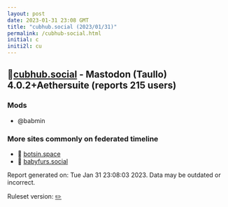 ```yaml
---
layout: post
date: 2023-01-31 23:08 GMT
title: "cubhub.social (2023/01/31)"
permalink: /cubhub-social.html
initial: c
initi2l: cu
---
```


## 🧸[cubhub.social](https://cubhub.social) - Mastodon (Taullo) 4.0.2+Aethersuite (reports 215 users)

### Mods
 * @babmin

### More sites commonly on federated timeline

* 🐘 [botsin.space](/botsin-space.html)
* 🧸 [babyfurs.social](/babyfurs-social.html)

Report generated on: Tue Jan 31 23:08:03 2023. Data may be outdated or incorrect.

Ruleset version: [✏️](/version-pencil)
